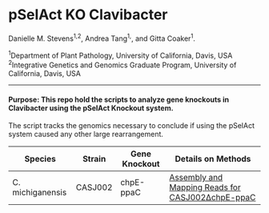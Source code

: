 # pSelAct KO Clavibacter

Danielle M. Stevens<sup>1,2</sup>, Andrea Tang<sup>1,</sup>, and Gitta Coaker<sup>1</sup>.

<sup>1</sup>Department of Plant Pathology, University of California, Davis, USA <br />
<sup>2</sup>Integrative Genetics and Genomics Graduate Program, University of California, Davis, USA <br />

---

#### Purpose: This repo hold the scripts to analyze gene knockouts in Clavibacter using the pSelAct Knockout system.


The script tracks the genomics necessary to conclude if using the pSelAct system caused any other large rearrangement.

|Species|Strain|Gene Knockout|Details on Methods|
|------|----------|---------|-------------------|
|C. michiganensis|CASJ002|chpE-ppaC|[Assembly and Mapping Reads for CASJ002ΔchpE-ppaC](Assembly_and_Mapping_methods_DMS092.md)|



